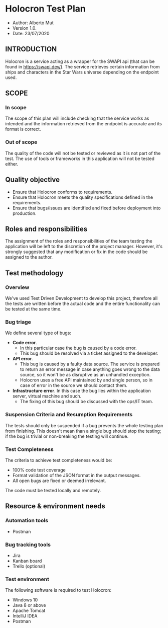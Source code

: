 # **Holocron Test Plan**

- Author: Alberto Mut
- Version 1.0. 
- Date: 23/07/2020

## INTRODUCTION

Holocron is a service acting as a wrapper for the SWAPI api (that can be found in https://swapi.dev/). The service retrieves certain information from ships and characters in the Star Wars universe depending on the endpoint used.

## SCOPE

### In scope

The scope of this plan will include checking that the service works as intended and the information retrieved from the endpoint is accurate and its format is correct.

### Out of scope

The quality of the code will not be tested or reviewed as it is not part of the test. The use of tools or frameworks in this application will not be tested either.

## Quality objective

- Ensure that Holocron conforms to requirements.
- Ensure that Holocron meets the quality specifications defined in the requirements.
- Ensure that bugs/issues are identified and fixed before deployment into production.

## Roles and responsibilities

The assignment of the roles and responsibilities of the team testing the application will be left to the discretion of the project manager. However, it's strongly suggested that any modification or fix in the code should be assigned to the author.

## Test methodology

### Overview

We've used Test Driven Development to develop this project, therefore all the tests are written before the actual code and the entire functionality can be tested at the same time.

### Bug triage

We define several type of bugs:

- **Code error**. 
  - In this particular case the bug is caused by a code error.
  - This bug should be resolved via a ticket assigned to the developer.
- **API error**. 
  - This bug is caused by a faulty data source. The service is prepared to return an error message in case anything goes wrong to the data source, so it won't be as disruptive as an unhandled exception.
  - Holocron uses a free API maintained by and single person, so in case of error in the source we should contact them.
- **Infrastructure error**. In this case the bug lies within the application server, virtual machine and such.
  - The fixing of this bug should be discussed with the ops/IT team.

### Suspension Criteria and Resumption Requirements

The tests should only be suspended if a bug prevents the whole testing plan from finishing. This doesn't mean than a single bug should stop the testing; if the bug is trivial or non-breaking the testing will continue.

### Test Completeness

The criteria to achieve test completeness would be:

- 100% code test coverage
- Format validation of the JSON format in the output messages.
- All open bugs are fixed or deemed irrelevant.

The code must be tested locally and remotely.

## Resource & environment needs

### Automation tools

- Postman

### Bug tracking tools

- Jira
- Kanban board
- Trello (optional)

### Test environment

The following software is required to test Holocron:

- Windows 10
- Java 8 or above
- Apache Tomcat
- IntelliJ IDEA
- Postman









